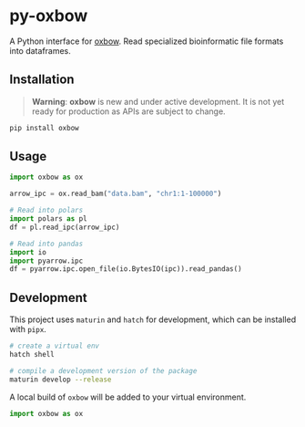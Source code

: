 # py-oxbow

A Python interface for [oxbow](https://github.com/abdenlab/oxbow).
Read specialized bioinformatic file formats into dataframes.

## Installation

> **Warning**: **oxbow** is new and under active development. It is not yet
> ready for production as APIs are subject to change.

```sh
pip install oxbow
```

## Usage

```python
import oxbow as ox

arrow_ipc = ox.read_bam("data.bam", "chr1:1-100000")

# Read into polars
import polars as pl
df = pl.read_ipc(arrow_ipc)

# Read into pandas
import io
import pyarrow.ipc
df = pyarrow.ipc.open_file(io.BytesIO(ipc)).read_pandas()
```

## Development

This project uses `maturin` and `hatch` for development, which can be installed with `pipx`.

```sh
# create a virtual env
hatch shell

# compile a development version of the package
maturin develop --release
```

A local build of `oxbow` will be added to your virtual environment.

```python
import oxbow as ox
```
